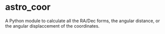 # astro_coor
A Python module to calculate all the RA/Dec forms, the angular distance, or the angular displaccement of the coordinates.
